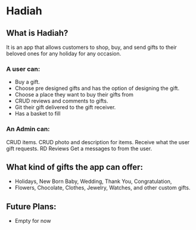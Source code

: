 # Hadiah


## What is Hadiah?
It is an app that allows customers to shop, buy, and send gifts to their beloved ones for any holiday for any occasion.

### A user can: 
- Buy a gift.
- Choose pre designed gifts and has the option of designing the gift.
- Choose a place they want to buy their gifts from
- CRUD reviews and comments to gifts.
- Git their gift delivered to the gift receiver.
- Has a basket to fill

### An Admin can:
CRUD items.
CRUD photo and description for items.
Receive what the user gift requests. 
RD Reviews
Get a messages to from the user.

## What kind of gifts the app can offer:
- Holidays, New Born Baby, Wedding, Thank You, Congratulation,  
- Flowers, Chocolate, Clothes, Jewelry, Watches,  and other custom gifts.


## Future Plans:
- Empty for now
